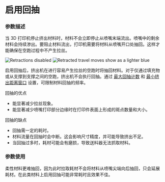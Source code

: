 启用回抽
====
### **参数描述**
当 3D 打印机停止挤出材料时，材料不会立即停止从喷嘴末端流出。喷嘴中的剩余材料会持续渗出。要阻止材料流出，打印机需要将材料从喷嘴开口处抽回。这样才能确保在空跑过程中不产生拉丝。

![Retractions disabled](../images/retraction_enable_disabled.png)
![Retracted travel moves show as a lighter blue](../images/retraction_enable_enabled.png)

启用回抽后，挤出机在进行容易产生拉丝的空跑时将抽回材料。对于仅通过填充物或从支撑到支撑之间的空跑，挤出机不会执行回抽。通过 [最大回抽计数](retraction_count_max.md) 和 [最小挤出距离窗口](retraction_extrusion_window.md) 设置，可限制材料回抽的频率。

回抽的优点
* 能显著减少拉丝现象。
* 能显著减少喷嘴打印部分边缘时在打印件表面上形成的斑点数量和大小。

回抽的缺点
* 回抽需一定的耗时。
* 材料流量在回抽时会中断。这会影响尺寸精度，并可能导致挤出不足。
* 当回抽过多时，耗材可能会有磨损，导致送料器无法抓取材料。

### **参数使用**
柔性材料更难抽回，因为此时拉取耗材不会将材料从喷嘴尖端向后抽回，只会延展耗材。在此类材料上启用回抽可能非常耗时且效果不佳。

